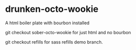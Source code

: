 # drunken-octo-wookie
A html boiler plate with bourbon installed

git checkout sober-octo-wookie for just html and no bourbon

git checkout refills for sass refills demo branch.
